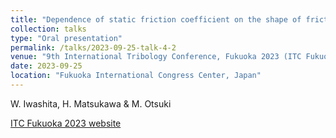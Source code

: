 ```yaml
---
title: "Dependence of static friction coefficient on the shape of frictional interface"
collection: talks
type: "Oral presentation"
permalink: /talks/2023-09-25-talk-4-2
venue: "9th International Tribology Conference, Fukuoka 2023 (ITC Fukuoka 2023)"
date: 2023-09-25
location: "Fukuoka International Congress Center, Japan"
---
```

W. Iwashita, H. Matsukawa & M. Otsuki

[ITC Fukuoka 2023 website](https://www.itc2023.jp/)
